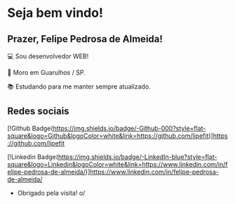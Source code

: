 
# Seja bem vindo!

 

## Prazer, Felipe Pedrosa de Almeida!

 

:computer: Sou desenvolvedor WEB!

:house_with_garden: Moro em Guarulhos / SP.

:books: Estudando para me manter sempre atualizado.

 

## Redes sociais

[!Github Badge(https://img.shields.io/badge/-Github-000?style=flat-square&logo=Github&logoColor=white&link=https://github.com/lipefit)]https://github.com/lipefit

[!Linkedin Badge(https://img.shields.io/badge/-LinkedIn-blue?style=flat-square&logo=Linkedin&logoColor=white&link=https://www.linkedin.com/in/felipe-pedrosa-de-almeida/)]https://www.linkedin.com/in/felipe-pedrosa-de-almeida/


- Obrigado pela visita! o/
